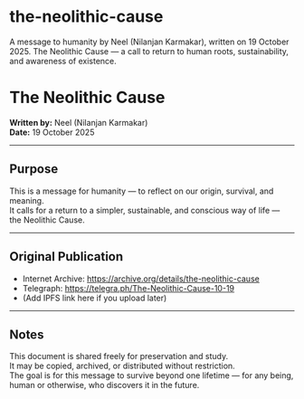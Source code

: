 # the-neolithic-cause
A message to humanity by Neel (Nilanjan Karmakar), written on 19 October 2025. The Neolithic Cause — a call to return to human roots, sustainability, and awareness of existence.
# The Neolithic Cause

**Written by:** Neel (Nilanjan Karmakar)  
**Date:** 19 October 2025  

---

## Purpose
This is a message for humanity — to reflect on our origin, survival, and meaning.  
It calls for a return to a simpler, sustainable, and conscious way of life —  
the Neolithic Cause.

---

## Original Publication
- Internet Archive: https://archive.org/details/the-neolithic-cause  
- Telegraph: https://telegra.ph/The-Neolithic-Cause-10-19  
- (Add IPFS link here if you upload later)

---

## Notes
This document is shared freely for preservation and study.  
It may be copied, archived, or distributed without restriction.  
The goal is for this message to survive beyond one lifetime — for any being,  
human or otherwise, who discovers it in the future.
